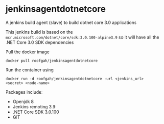 # jenkinsagentdotnetcore
A jenkins build agent (slave) to build dotnet core 3.0 applications

This jenkins build is based on the `mcr.microsoft.com/dotnet/core/sdk:3.0.100-alpine3.9` so it will have all the .NET Core 3.0 SDK dependencies

Pull the docker image
```
docker pull roofgah/jenkinsagentdotnetcore
```
Run the container using
```
docker run -d roofgah/jenkinsagentdotnetcore -url <jenkins_url> <secret> <node-name>
```

Packages include:
* Openjdk 8
* Jenkins remoting 3.9
* .NET Core SDK 3.0.100
* GIT 
